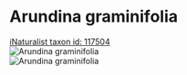 
Arundina graminifolia
=====================
  
[iNaturalist taxon id: 117504](https://www.inaturalist.org/taxa/117504)  
![Arundina graminifolia](https://inaturalist-open-data.s3.amazonaws.com/photos/5855186/medium.jpeg)  
![Arundina graminifolia](https://inaturalist-open-data.s3.amazonaws.com/photos/5855186/medium.jpeg)